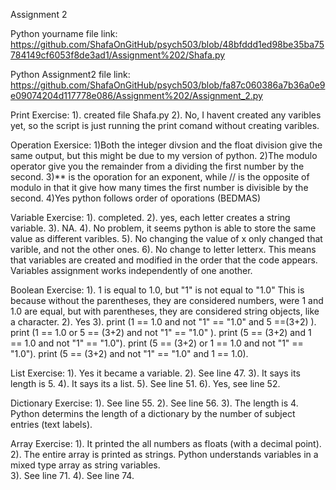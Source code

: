 Assignment 2

Python yourname file link: https://github.com/ShafaOnGitHub/psych503/blob/48bfddd1ed98be35ba75784149cf6053f8de3ad1/Assignment%202/Shafa.py

Python Assignment2 file link: https://github.com/ShafaOnGitHub/psych503/blob/fa87c060386a7b36a0e9e09074204d117778e086/Assignment%202/Assignment_2.py



Print Exercise:
1). created file Shafa.py
2). No, I havent created any varibles yet, so the script is just running the print comand without creating varibles. 

Operation Exersice: 
1)Both the integer divsion and the float division give the same output, but this might be due to my version of python. 
2)The modulo operator give you the remainder from a dividing the first number by the second. 
3)** is the oporation for an exponent, while // is the opposite of modulo in that it give how many times the first number is divisible by the second. 
4)Yes python follows order of oporations (BEDMAS)

Variable Exercise: 
1). completed. 
2). yes, each letter creates a string variable.
3). NA.
4). No problem, it seems python is able to store the same value as different varibles. 
5). No changing the value of x only changed that varible, and not the other ones. 
6). No change to letter letterx. This means that variables are created and modified in the order that the code appears. Variables assignment works independently of one another. 

Boolean Exercise: 
1). 1 is equal to 1.0, but "1" is not equal to "1.0" This is because without the parentheses, they are considered numbers, were 1 and 1.0 are equal, but with parentheses, they are considered string objects, like a character. 
2). Yes 
3). print (1 == 1.0 and not "1" == "1.0" and 5 ==(3+2) ).
print (1 == 1.0 or 5 == (3+2) and not "1" == "1.0" ).
print (5 == (3+2) and 1 == 1.0 and not "1" == "1.0").
print (5 == (3+2) or 1 == 1.0 and not "1" == "1.0").
print (5 == (3+2) and not "1" == "1.0" and 1 == 1.0).

List Exercise: 
1). Yes it became a variable.
2). See line 47.
3). It says its length is 5.
4). It says its a list. 
5). See line 51.
6). Yes, see line 52.

Dictionary Exercise: 
1). See line 55.
2). See line 56.
3). The length is 4. Python determins the length of a dictionary by the number of subject entries (text labels). 

Array Exercise: 
1). It printed the all numbers as floats (with a decimal point). 
2). The entire array is printed as strings. Python understands variables in a mixed type array as string variables.  
3). See line 71.
4). See line 74.







